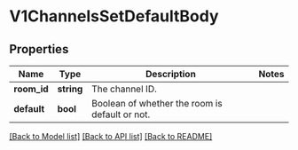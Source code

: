 # V1ChannelsSetDefaultBody

## Properties
Name | Type | Description | Notes
------------ | ------------- | ------------- | -------------
**room_id** | **string** | The channel ID. | 
**default** | **bool** | Boolean of whether the room is default or not. | 

[[Back to Model list]](../../README.md#documentation-for-models) [[Back to API list]](../../README.md#documentation-for-api-endpoints) [[Back to README]](../../README.md)

